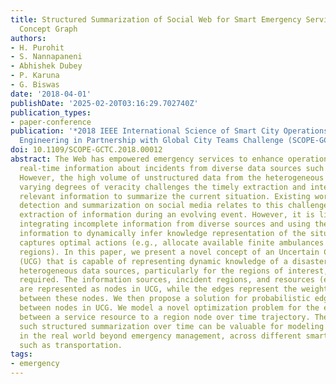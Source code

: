 ```yaml
---
title: Structured Summarization of Social Web for Smart Emergency Services by Uncertain
  Concept Graph
authors:
- H. Purohit
- S. Nannapaneni
- Abhishek Dubey
- P. Karuna
- G. Biswas
date: '2018-04-01'
publishDate: '2025-02-20T03:16:29.702740Z'
publication_types:
- paper-conference
publication: '*2018 IEEE International Science of Smart City Operations and Platforms
  Engineering in Partnership with Global City Teams Challenge (SCOPE-GCTC)*'
doi: 10.1109/SCOPE-GCTC.2018.00012
abstract: The Web has empowered emergency services to enhance operations by collecting
  real-time information about incidents from diverse data sources such as social media.
  However, the high volume of unstructured data from the heterogeneous sources with
  varying degrees of veracity challenges the timely extraction and integration of
  relevant information to summarize the current situation. Existing work on event
  detection and summarization on social media relates to this challenge of timely
  extraction of information during an evolving event. However, it is limited in both
  integrating incomplete information from diverse sources and using the integrated
  information to dynamically infer knowledge representation of the situation that
  captures optimal actions (e.g., allocate available finite ambulances to incident
  regions). In this paper, we present a novel concept of an Uncertain Concept Graph
  (UCG) that is capable of representing dynamic knowledge of a disaster event from
  heterogeneous data sources, particularly for the regions of interest, and resources/services
  required. The information sources, incident regions, and resources (e.g., ambulances)
  are represented as nodes in UCG, while the edges represent the weighted relationships
  between these nodes. We then propose a solution for probabilistic edge inference
  between nodes in UCG. We model a novel optimization problem for the edge assignment
  between a service resource to a region node over time trajectory. The output of
  such structured summarization over time can be valuable for modeling event dynamics
  in the real world beyond emergency management, across different smart city operations
  such as transportation.
tags:
- emergency
---
```

